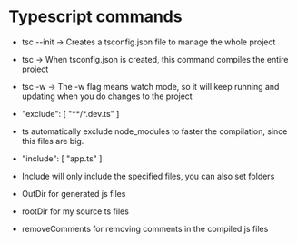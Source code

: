# Typescript commands

- tsc --init -> Creates a tsconfig.json file to manage the whole project
- tsc -> When tsconfig.json is created, this command compiles the entire project
- tsc -w -> The -w flag means watch mode, so it will keep running and updating when you do changes to the project
- "exclude": [
    "**/*.dev.ts"
]
- ts automatically exclude node_modules to faster the compilation, since this files are big.
- "include": [
    "app.ts"
]
- Include will only include the specified files, you can also set folders

- OutDir for generated js files

- rootDir for my source ts files

- removeComments for removing comments in the compiled js files